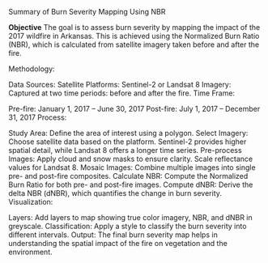 Summary of Burn Severity Mapping Using NBR

**Objective**
The goal is to assess burn severity by mapping the impact of the 2017 wildfire in Arkansas. This is achieved using the Normalized Burn Ratio (NBR), which is calculated from satellite imagery taken before and after the fire.

Methodology:

Data Sources:
Satellite Platforms: Sentinel-2 or Landsat 8
Imagery: Captured at two time periods: before and after the fire.
Time Frame:

Pre-fire: January 1, 2017 – June 30, 2017
Post-fire: July 1, 2017 – December 31, 2017
Process:

Study Area: Define the area of interest using a polygon.
Select Imagery: Choose satellite data based on the platform. Sentinel-2 provides higher spatial detail, while Landsat 8 offers a longer time series.
Pre-process Images: Apply cloud and snow masks to ensure clarity. Scale reflectance values for Landsat 8.
Mosaic Images: Combine multiple images into single pre- and post-fire composites.
Calculate NBR: Compute the Normalized Burn Ratio for both pre- and post-fire images.
Compute dNBR: Derive the delta NBR (dNBR), which quantifies the change in burn severity.
Visualization:

Layers: Add layers to map showing true color imagery, NBR, and dNBR in greyscale.
Classification: Apply a style to classify the burn severity into different intervals.
Output:
The final burn severity map helps in understanding the spatial impact of the fire on vegetation and the environment.

